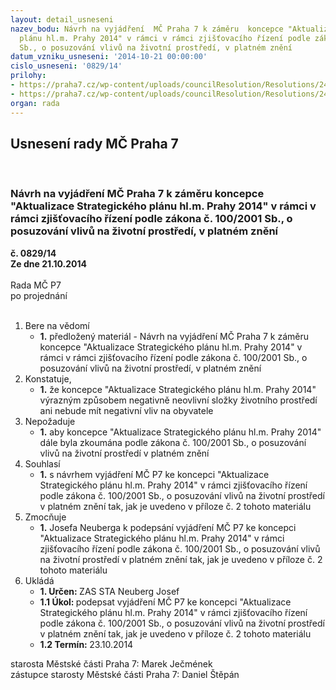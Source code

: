 ```yaml
---
layout: detail_usneseni
nazev_bodu: Návrh na vyjádření  MČ Praha 7 k záměru  koncepce "Aktualizace Strategického
  plánu hl.m. Prahy 2014" v rámci v rámci zjišťovacího řízení podle zákona č. 100/2001
  Sb., o posuzování vlivů na životní prostředí, v platném znění
datum_vzniku_usneseni: '2014-10-21 00:00:00'
cislo_usneseni: '0829/14'
prilohy:
- https://praha7.cz/wp-content/uploads/councilResolution/Resolutions/24552/48-14-eia_aktualizacesp_zji%c5%a1%c5%a5ov%c3%a1n%c3%ad.pdf
- https://praha7.cz/wp-content/uploads/councilResolution/Resolutions/24552/48-14-sia_aktualizace_strateg_pl%c3%a1nu.doc
organ: rada
---
```

<div id="ucUsn_pList" class="usn">
	<span><h2>Usnesení rady MČ Praha 7 </h2>
<br></span><div class="standBody">
<span><h3>Návrh na vyjádření  MČ Praha 7 k záměru  koncepce "Aktualizace Strategického plánu hl.m. Prahy 2014" v rámci v rámci zjišťovacího řízení podle zákona č. 100/2001 Sb., o posuzování vlivů na životní prostředí, v platném znění</h3></span><div class="center">
		<strong>č. 0829/14</strong><br>
	</div>
<div class="center">
		<strong>Ze dne 21.10.2014</strong><br><br>
	</div>Rada MČ P7<br> po projednání<br><br><ol>
<li>Bere na vědomí<ul><li>
<strong>1.</strong> předložený materiál - Návrh na vyjádření  MČ Praha 7 k záměru  koncepce "Aktualizace Strategického plánu hl.m. Prahy 2014" v rámci v rámci zjišťovacího řízení podle zákona č. 100/2001 Sb., o posuzování vlivů na životní prostředí, v platném znění</li></ul>
</li>
<li>Konstatuje,<ul><li>
<strong>1.</strong> že koncepce  "Aktualizace Strategického plánu hl.m. Prahy 2014" výrazným způsobem negativně neovlivní složky životního prostředí ani nebude mít negativní vliv na obyvatele </li></ul>
</li>
<li>Nepožaduje<ul><li>
<strong>1.</strong> aby koncepce "Aktualizace Strategického plánu hl.m. Prahy 2014" dále byla zkoumána  podle  zákona č. 100/2001 Sb.,  o posuzování vlivů na životní prostředí v platném znění </li></ul>
</li>
<li>Souhlasí<ul><li>
<strong>1.</strong> s návrhem vyjádření MČ P7 ke koncepci  "Aktualizace Strategického plánu hl.m. Prahy 2014" v rámci zjišťovacího řízení podle  zákona č. 100/2001 Sb.,  o posuzování vlivů na životní prostředí v platném znění tak, jak je uvedeno v příloze č. 2 tohoto materiálu     </li></ul>
</li>
<li>Zmocňuje<ul><li>
<strong>1.</strong> Josefa Neuberga k podepsání  vyjádření MČ P7 ke koncepci  "Aktualizace Strategického plánu hl.m. Prahy 2014" v rámci zjišťovacího řízení podle  zákona č. 100/2001 Sb.,  o posuzování vlivů na životní prostředí v platném znění tak, jak je uvedeno v příloze č. 2 tohoto materiálu </li></ul>
</li>
<li>Ukládá<ul>
<li>
<strong>1. Určen: </strong>ZAS STA Neuberg Josef</li>
<li>
<strong>1.1 Úkol: </strong>podepsat  vyjádření MČ P7 ke koncepci  "Aktualizace Strategického plánu hl.m. Prahy 2014" v rámci zjišťovacího řízení podle  zákona č. 100/2001 Sb.,  o posuzování vlivů na životní prostředí v platném znění tak, jak je uvedeno v příloze č. 2 tohoto materiálu</li>
<li>
<strong>1.2 Termín: </strong>23.10.2014</li>
</ul>
</li>
</ol>starosta Městské části Praha 7: Marek Ječmének<br>zástupce starosty Městské části Praha 7: Daniel Štěpán 
</div>
</div>